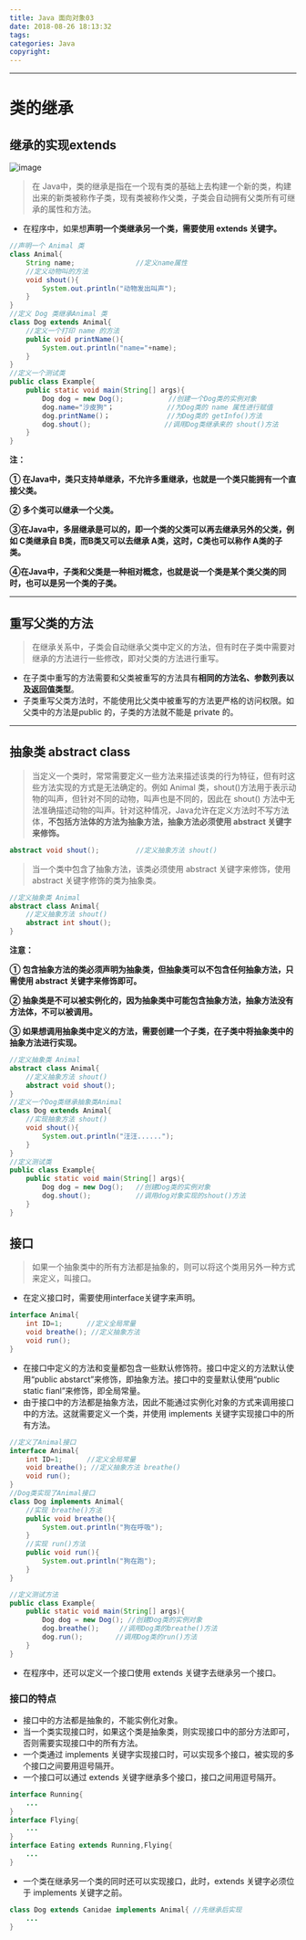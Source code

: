 ```yaml
---
title: Java 面向对象03
date: 2018-08-26 18:13:32
tags:
categories: Java
copyright:
---
```


---

# 类的继承

## 继承的实现extends

![image](https://wx1.sinaimg.cn/large/80ceacb8ly1fun9snri09j208504nt8y.jpg)

> 在 Java中，类的继承是指在一个现有类的基础上去构建一个新的类，构建出来的新类被称作子类，现有类被称作父类，子类会自动拥有父类所有可继承的属性和方法。

- 在程序中，如果想**声明一个类继承另一个类，需要使用 extends 关键字。**

```java
//声明一个 Animal 类
class Animal{
    String name;               //定义name属性
    //定义动物叫的方法
    void shout(){
        System.out.println("动物发出叫声");
    }
}
//定义 Dog 类继承Animal 类
class Dog extends Animal{
    //定义一个打印 name 的方法
    public void printName(){
        System.out.println("name="+name);
    }
}
//定义一个测试类
public class Example{
    public static void main(String[] args){
        Dog dog = new Dog();           //创建一个Dog类的实例对象
        dog.name="沙皮狗"；             //为Dog类的 name 属性进行赋值
        dog.printName()；              //为Dog类的 getInfo()方法
        dog.shout();                  //调用Dog类继承来的 shout()方法
    }
}
```

**注：**

**① 在Java中，类只支持单继承，不允许多重继承，也就是一个类只能拥有一个直接父类。**

**② 多个类可以继承一个父类。**

**③在Java中，多层继承是可以的，即一个类的父类可以再去继承另外的父类，例如 C类继承自 B类，而B类又可以去继承 A类，这时，C类也可以称作 A类的子类。**

**④在Java中，子类和父类是一种相对概念，也就是说一个类是某个类父类的同时，也可以是另一个类的子类。**

---

## 重写父类的方法

> 在继承关系中，子类会自动继承父类中定义的方法，但有时在子类中需要对继承的方法进行一些修改，即对父类的方法进行重写。

- 在子类中重写的方法需要和父类被重写的方法具有**相同的方法名、参数列表以及返回值类型**。
- 子类重写父类方法时，不能使用比父类中被重写的方法更严格的访问权限。如父类中的方法是public 的，子类的方法就不能是 private 的。

---

## 抽象类 abstract class

> 当定义一个类时，常常需要定义一些方法来描述该类的行为特征，但有时这些方法实现的方式是无法确定的。例如 Animal 类，shout()方法用于表示动物的叫声，但针对不同的动物，叫声也是不同的，因此在 shout() 方法中无法准确描述动物的叫声。针对这种情况，Java允许在定义方法时不写方法体，**不包括方法体的方法为抽象方法，抽象方法必须使用 abstract 关键字来修饰。**

```java
abstract void shout();         //定义抽象方法 shout()
```

> 当一个类中包含了抽象方法，该类必须使用 abstract 关键字来修饰，使用 abstract 关键字修饰的类为抽象类。

```java
//定义抽象类 Animal
abstract class Animal{
    //定义抽象方法 shout()
    abstract int shout();
}
```

**注意：**

**① 包含抽象方法的类必须声明为抽象类，但抽象类可以不包含任何抽象方法，只需使用 abstract 关键字来修饰即可。**

**② 抽象类是不可以被实例化的，因为抽象类中可能包含抽象方法，抽象方法没有方法体，不可以被调用。**

**③ 如果想调用抽象类中定义的方法，需要创建一个子类，在子类中将抽象类中的抽象方法进行实现。**

```java
//定义抽象类 Animal
abstract class Animal{
    //定义抽象方法 shout()
    abstract void shout();
}
//定义一个Dog类继承抽象类Animal
class Dog extends Animal{
    //实现抽象方法 shout()
    void shout(){
        System.out.println("汪汪......");
    }
}
//定义测试类
public class Example{
    public static void main(String[] args){
        Dog dog = new Dog();   //创建Dog类的实例对象
        dog.shout();           //调用dog对象实现的shout()方法
    }
}
```

## 接口

> 如果一个抽象类中的所有方法都是抽象的，则可以将这个类用另外一种方式来定义，叫接口。

- 在定义接口时，需要使用interface关键字来声明。

```java
interface Animal{
    int ID=1;      //定义全局常量
    void breathe(); //定义抽象方法
    void run();
}
```

- 在接口中定义的方法和变量都包含一些默认修饰符。接口中定义的方法默认使用“public abstarct”来修饰，即抽象方法。接口中的变量默认使用“public static fianl”来修饰，即全局常量。
- 由于接口中的方法都是抽象方法，因此不能通过实例化对象的方式来调用接口中的方法。这就需要定义一个类，并使用 implements 关键字实现接口中的所有方法。

```java
//定义了Animal接口
interface Animal{
    int ID=1;      //定义全局常量
    void breathe(); //定义抽象方法 breathe()
    void run();
}
//Dog类实现了Animal接口
class Dog implements Animal{
    //实现 breathe()方法
    public void breathe(){
        System.out.println("狗在呼吸");
    }
    //实现 run()方法
    public void run(){
        System.out.println("狗在跑");
    }
}

//定义测试方法
public class Example{
    public static void main(String[] args){
        Dog dog = new Dog(); //创建Dog类的实例对象
        dog.breathe();     //调用Dog类的breathe()方法
        dog.run();        //调用Dog类的run()方法
    }
}
```

- 在程序中，还可以定义一个接口使用 extends 关键字去继承另一个接口。

### 接口的特点

- 接口中的方法都是抽象的，不能实例化对象。
- 当一个类实现接口时，如果这个类是抽象类，则实现接口中的部分方法即可，否则需要实现接口中的所有方法。
- 一个类通过 implements 关键字实现接口时，可以实现多个接口，被实现的多个接口之间要用逗号隔开。
- 一个接口可以通过 extends 关键字继承多个接口，接口之间用逗号隔开。

```java
interface Running{
	...
}
interface Flying{
    ...
}
interface Eating extends Running,Flying{
    ...
}
```

- 一个类在继承另一个类的同时还可以实现接口，此时，extends 关键字必须位于 implements 关键字之前。

```java
class Dog extends Canidae implements Animal{ //先继承后实现
    ...
} 
```


